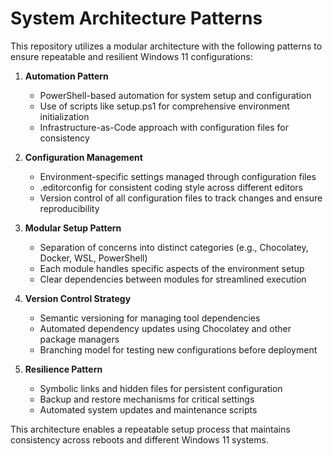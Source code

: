 # System Architecture Patterns

This repository utilizes a modular architecture with the following patterns to ensure repeatable and resilient Windows 11 configurations:

1. **Automation Pattern**

   - PowerShell-based automation for system setup and configuration
   - Use of scripts like setup.ps1 for comprehensive environment initialization
   - Infrastructure-as-Code approach with configuration files for consistency

2. **Configuration Management**

   - Environment-specific settings managed through configuration files
   - .editorconfig for consistent coding style across different editors
   - Version control of all configuration files to track changes and ensure reproducibility

3. **Modular Setup Pattern**

   - Separation of concerns into distinct categories (e.g., Chocolatey, Docker, WSL, PowerShell)
   - Each module handles specific aspects of the environment setup
   - Clear dependencies between modules for streamlined execution

4. **Version Control Strategy**

   - Semantic versioning for managing tool dependencies
   - Automated dependency updates using Chocolatey and other package managers
   - Branching model for testing new configurations before deployment

5. **Resilience Pattern**
   - Symbolic links and hidden files for persistent configuration
   - Backup and restore mechanisms for critical settings
   - Automated system updates and maintenance scripts

This architecture enables a repeatable setup process that maintains consistency across reboots and different Windows 11 systems.
